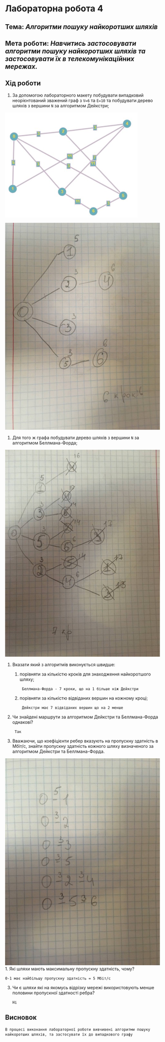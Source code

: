 # Лабораторна робота  4
## Тема: _Алгоритми пошуку найкоротших шляхів_
## Мета роботи: _Навчитись застосовувати алгоритми пошуку найкоротших шляхів та застосовувати їх в телекомунікаційних мережах._
## Хід роботи

1. За допомогою лабораторного макету побудувати випадковий неорієнтований зважений граф з `V=6` та `E=10` та побудувати дерево шляхів з вершини `N` за алгоритмом Дейкстри;

![alt text](https://github.com/Mentukh/Lab3/blob/main/photo5262461752791119562.jpg "Graf")


![alt text](https://github.com/Mentukh/Lab3/blob/main/photo5262461752791119560.jpg "tree2")

1. Для того ж графа побудувати дерево шляхів з вершини `N` за алгоритмом Беллмана-Форда;

![alt text](https://github.com/Mentukh/Lab3/blob/main/photo5262461752791119559.jpg "tree1")

1. Вказати який з алгоритмів виконується швидше:
    1. порівняти за кількістю кроків для знаходження найкоротшого шляху;

            Беллмана-Форда - 7 кроки, що на 1 більше ніж Дейкстри

    3. порівняти за кількістю відвіданих вершин на кожному кроці;

            Дейкстри має 7 відвіданих вершин що на 2 менше

1. Чи знайдені маршрути за алгоритмом Дейкстри та Беллмана-Форда однакові?

        Так

1. Вважаючи, що коефіцієнти ребер вказують на пропускну здатність в Мбіт/с, знайти пропускну здатність кожного шляху визначеного за алгоритмом Дейкстри та Беллмана-Форда.

![alt text](https://github.com/Mentukh/Lab3/blob/main/photo5262461752791119561.jpg "propusk")
	1. Які шляхи мають максимальну пропускну здатність, чому?

    0-1 має найбільшу пропускну здатність = 5 Мбіт/с

  3. Чи є шляхи які на якомусь відрізку мережі використовують менше половини пропускної здатності ребра?

         Ні      

## Висновок
    В процесі виконання лабораторної роботи вивчивені алгоритми пошуку найкоротших шляхів, та застосувати їх до випадкового графу
